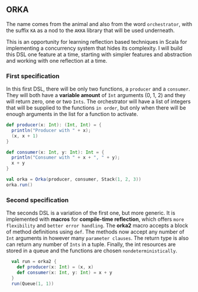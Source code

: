 ## ORKA

The name comes from the animal and also from the word `orchestrator`, with the suffix `KA` as a nod to the `AKKA` library that will be used underneath.

This is an opportunity for learning reflection based techniques in Scala for implementing a concurrency system that hides its complexity. I will build this DSL one feature at a time, starting with simpler features and abstraction and working with one reflection at a time.

### First specification

In this first DSL, there will be only two functions, a `producer` and a `consumer`. They will both have a **variable amount** of `Int` arguments (0, 1, 2) and they will return zero, one or two `Ints`. The orchestrator will have a list of integers that will be supplied to the functions `in order`, but only when there will be enough arguments in the list for a function to activate.

```scala
def producer(x: Int): (Int, Int) = {
  println("Producer with " + x);
  (x, x + 1)
}

def consumer(x: Int, y: Int): Int = {
  println("Consumer with " + x + ", " + y);
  x + y
}

val orka = Orka(producer, consumer, Stack(1, 2, 3))
orka.run()
```

### Second specification

The seconds DSL is a variation of the first one, but more generic. It is implemented with **macros** for **compile-time reflection**, which offers `more flexibility` and `better error handling`. The **orka2** macro accepts a block of method definitions using `def`. The methods now accept any number of `Int` arguments in however many `parameter clauses`. The return type is also can return any number of `Ints` in a tuple. Finally, the int resources are stored in a queue and the functions are chosen `nondeterministically`.

```scala
  val run = orka2 {
    def producer(x: Int) = (x, x)
    def consumer(x: Int, y: Int) = x + y
  }
  run(Queue(1, 1))
```

